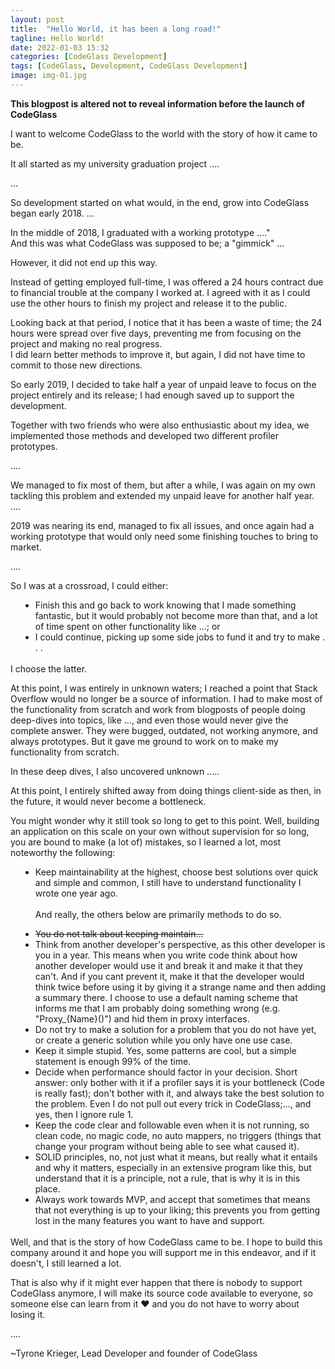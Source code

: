 ```yaml
---
layout: post
title:  "Hello World, it has been a long road!"
tagline: Hello World!
date: 2022-01-03 15:32
categories: [CodeGlass Development]
tags: [CodeGlass, Development, CodeGlass Development]
image: img-01.jpg
---
```


**This blogpost is altered not to reveal information before the launch of CodeGlass**

I want to welcome CodeGlass to the world with the story of how it came to be.

It all started as my university graduation project ....

...


<Style>

ol, ul {
    list-style: disc;
    margin: 0 0 0 16px;
}
</Style>


So development started on what would, in the end, grow into CodeGlass began early 2018.
...


In the middle of 2018, I graduated with a working prototype ...."<br/>
And this was what CodeGlass was supposed to be; a "gimmick" ... <br/>

However, it did not end up this way.

Instead of getting employed full-time, I was offered a 24 hours contract due to financial trouble at the company I worked at.
I agreed with it as I could use the other hours to finish my project and release it to the public.

Looking back at that period, I notice that it has been a waste of time; the 24 hours were spread over five days, preventing me from focusing on the project and making no real progress. <br/>
I did learn better methods to improve it, but again, I did not have time to commit to those new directions.

So early 2019, I decided to take half a year of unpaid leave to focus on the project entirely and its release; I had enough saved up to support the development.

Together with two friends who were also enthusiastic about my idea, we implemented those methods and developed two different profiler prototypes.

....

We managed to fix most of them, but after a while, I was again on my own tackling this problem and extended my unpaid leave for another half year.
....


2019 was nearing its end, managed to fix all issues, and once again had a working prototype that would only need some finishing touches to bring to market.

....


So I was at a crossroad, I could either: 
- Finish this and go back to work knowing that I made something fantastic, but it would probably not become more than that, and a lot of time spent on other functionality like ...; or
- I could continue, picking up some side jobs to fund it and try to make . . .

<br/>
I choose the latter.

At this point, I was entirely in unknown waters; I reached a point that Stack Overflow would no longer be a source of information.
I had to make most of the functionality from scratch and work from blogposts of people doing deep-dives into topics, like ..., and even those would never give the complete answer. They were bugged, outdated, not working anymore, and always prototypes.
But it gave me ground to work on to make my functionality from scratch.

In these deep dives, I also uncovered unknown .....


At this point, I entirely shifted away from doing things client-side as then, in the future, it would never become a bottleneck. 

You might wonder why it still took so long to get to this point. Well, building an application on this scale on your own without supervision for so long, you are bound to make (a lot of) mistakes, so I learned a lot, most noteworthy the following:


- Keep maintainability at the highest, choose best solutions over quick and simple and common, I still have to understand functionality I wrote one year ago.<br/> <br/>
And really, the others below are primarily methods to do so.


1. <p style="text-decoration: line-through; margin-bottom: 0;">You do not talk about keeping maintain...</p>
1. Think from another developer's perspective, as this other developer is you in a year. This means when you write code think about how another developer would use it and break it and make it that they can't. And if you cant prevent it, make it that the developer would think twice before using it by giving it a strange name and then adding a summary there.
 I choose to use a default naming scheme that informs me that I am probably doing something wrong (e.g. "Proxy_{Name}()") and hid them in proxy interfaces.
1. Do not try to make a solution for a problem that you do not have yet, or create a generic solution while you only have one use case.
1. Keep it simple stupid. Yes, some patterns are cool, but a simple statement is enough 99% of the time.
1. Decide when performance should factor in your decision. Short answer: only bother with it if a profiler says it is your bottleneck (Code is really fast); don't bother with it, and always take the best solution to the problem. Even I do not pull out every trick in CodeGlass;..., and yes, then I ignore rule 1.
1. Keep the code clear and followable even when it is not running, so clean code, no magic code, no auto mappers, no triggers (things that change your program without being able to see what caused it).
1. SOLID principles, no, not just what it means, but really what it entails and why it matters, especially in an extensive program like this, but understand that it is a principle, not a rule, that is why it is in this place.
1. Always work towards MVP, and accept that sometimes that means that not everything is up to your liking; this prevents you from getting lost in the many features you want to have and support.

<br/>
Well, and that is the story of how CodeGlass came to be. I hope to build this company around it and hope you will support me in this endeavor, and if it doesn't, I still learned a lot. <br/>

That is also why if it might ever happen that there is nobody to support CodeGlass anymore, I will make its source code available to everyone, so someone else can learn from it ♥ and you do not have to worry about losing it.

....

~Tyrone Krieger, Lead Developer and founder of CodeGlass